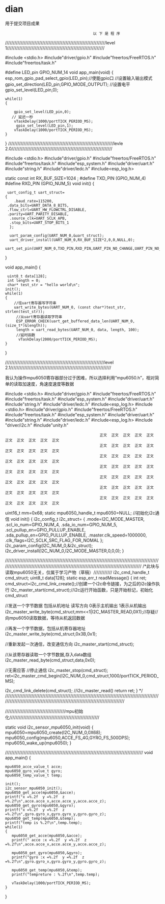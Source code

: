 # dian
用于提交项目成果

                                            以 下 是 程 序
 /////////////////////////////////////////////////////////////////level 1///////////////////////////////////////////////////////////////

 
#include <stdio.h>
#include"driver/gpio.h"
#include"freertos/FreeRTOS.h"
#include"freertos/task.h"

#define LED_pin GPIO_NUM_14
void app_main(void)
{
    esp_rom_gpio_pad_select_gpio(LED_pin);//使能gpio口
    //设置输入输出模式
    gpio_set_direction(LED_pin,GPIO_MODE_OUTPUT);
    //设置电平
    gpio_set_level(LED_pin,0);

    while(1)
    {
       
        gpio_set_level(LED_pin,0);
       // 延迟一秒
        vTaskDelay(1000/portTICK_PERIOD_MS);
         gpio_set_level(LED_pin,1);
        vTaskDelay(1000/portTICK_PERIOD_MS);
    }


}
////////////////////////////////////////////////////////////////////levle 2.0/////////////////////////////////////////////////////////////////


#include <stdio.h>
 #include"driver/gpio.h" 
 #include"freertos/FreeRTOS.h" 
 #include"freertos/task.h"
  #include"esp_system.h" 
  #include"driver/uart.h" 
  #include"string.h" 
  #include"driver/ledc.h"
   #include<esp_log.h>

static const int RX_BUF_SIZE=1024 ;
 #define TXD_PIN (GPIO_NUM_4)
 #define RXD_PIN (GPIO_NUM_5)
void init() 
{

     uart_config_t uart_struct= 
    { 
        .baud_rate=115200, 
     .data_bits=UART_DATA_8_BITS,
     .flow_ctrl=UART_HW_FLOWCTRL_DISABLE, 
     .parity=UART_PARITY_DISABLE,
      .source_clk=UART_SCLK_APB, 
      .stop_bits=UART_STOP_BITS_1 
      };

      uart_param_config(UART_NUM_0,&uart_struct); 
      uart_driver_install(UART_NUM_0,RX_BUF_SIZE*2,0,0,NULL,0); 
      uart_set_pin(UART_NUM_0,TXD_PIN,RXD_PIN,UART_PIN_NO_CHANGE,UART_PIN_NO_CHANGE);
  
}

void app_main()
{
     
     uint8_t data[128];
     int length = 0;
     char* test_str = "hello world\n";
    init();
    while(1)
    {
        //往uart寄存器写字符串
        uart_write_bytes(UART_NUM_0, (const char*)test_str, strlen(test_str));
         //从uart寄存器读取字符串
         ESP_ERROR_CHECK(uart_get_buffered_data_len(UART_NUM_0, (size_t*)&length));
         length = uart_read_bytes(UART_NUM_0, data, length, 100);
         //延时函数
          vTaskDelay(2000/portTICK_PERIOD_MS); 
    }
}

////////////////////////////////////////////////////////////////level 2.1/////////////////////////////////////////////////////////////////

我认为操作mpu6050寄存器部分过于困难，所以选择利用“mpu6050.h”，相对简单的读取加速度，角速度速度等数据

#include <stdio.h>
#include"driver/gpio.h"
#include"freertos/FreeRTOS.h"
#include"freertos/task.h"
#include"esp_system.h"
#include"driver/uart.h"
#include"string.h"
#include"driver/ledc.h"
#include<esp_log.h>
#include <stdio.h>
#include"driver/gpio.h"
#include"freertos/FreeRTOS.h"
#include"freertos/task.h"
#include"esp_system.h"
#include"driver/uart.h"
#include"string.h"
#include"driver/ledc.h"
#include<esp_log.h>
#include "driver/i2c.h"
#include"unity.h"



                                               正文  正文  正文  正文  正文  正文  正文  正文  正文  正文  
                                               正文  正文  正文  正文  正文  正文  正文  正文  正文  正文  
                                               正文  正文  正文  正文  正文  正文  正文  正文  正文  正文  
                                               正文  正文  正文  正文  正文  正文  正文  正文  正文  正文  
                                               正文  正文  正文  正文  正文  正文  正文  正文  正文  正文  
                                               正文  正文  正文  正文  正文  正文  正文  正文  正文  正文  
                                               正文  正文  正文  正文  正文  正文  正文  正文  正文  正文  

uint16_t mm=0x68;
static mpu6050_handle_t mpu6050=NULL;
//初始化i2c通信
void init()
{
  i2c_config_t i2c_struct=
  {
    .mode=I2C_MODE_MASTER,
    .scl_io_num=GPIO_NUM_4,
    .sda_io_num=GPIO_NUM_5,
    .scl_pullup_en=GPIO_PULLUP_ENABLE,
    .sda_pullup_en=GPIO_PULLUP_ENABLE,
    .master.clk_speed=1000000,
    .clk_flags=I2C_SCLK_SRC_FLAG_FOR_NOMAL
  };
    i2c_param_config(I2C_NUM_0,&i2c_struct);
   i2c_driver_install(I2C_NUM_0,I2C_MODE_MASTER,0,0,0);
} 

///////////////////////////////////////////////////////////////////////////////////////////////////////////////////////////////////////////////////////////////////////////////////////////
/*此块与读取mpu6050无关，仅属于学习产物（草稿）////////////
i2c_cmd_handle_t cmd_struct;
uint8_t data[128];
static esp_err_t readMessage()
{
  int ret;
  cmd_struct=i2c_cmd_link_create();//创建一个i2c命令链接，为之后的i2c操作执行
  i2c_master_start(cmd_struct);//i2c运行开始函数，只是开始标记，初始化cmd_struct

  //发送一个字节数据  包括从机地址 读写方向 0表示主机输出 1表示从机输出
  i2c_master_write_byte(cmd_struct,mm<<1|I2C_MASTER_READ,0X1);//存疑//向mpu6050读取数据，等待从机返回数据
  
  //再发一个字节数据，包括从机寄存器地址
  i2c_master_write_byte(cmd_struct,0x3B,0x1);

  //重新发起一次通信，改变通信方向
  i2c_master_start(cmd_struct);

  //从该寄存器读取一个字节数据,存入data数组
  i2c_master_read_byte(cmd_struct,data,0x0);

  //无需应答
  //停止通信
  i2c_master_stop(cmd_struct);
  ret=i2c_master_cmd_begin(I2C_NUM_0,cmd_struct,1000/portTICK_PERIOD_MS);

  i2c_cmd_link_delete(cmd_struct);
  //i2c_master_read()
  return ret;
}
*/
////////////////////////////////////////////////////////////////////////////////////////////////////////////////////////////////////////////////////////////////////////////////


///////////////////////////////////////mpu初始化//////////////////////////////////////////////////////////



static void i2c_sensor_mpu6050_init(void)
{
  mpu6050=mpu6050_create(I2C_NUM_0,0X68);
  mpu6050_config(mpu6050,ACCE_FS_4G,GYRO_FS_500DPS);
  mpu6050_wake_up(mpu6050);
}



/////////////////////////////////////////////////////////////////////////////////////////
void app_main()
{


    mpu6050_acce_value_t acce;
    mpu6050_gyro_value_t gyro;
    mpu6050_temp_value_t temp;
  
    init();
    i2c_sensor_mpu6050_init();
    mpu6050_get_acce(mpu6050,&acce);
    printf("x =%.2f  y =%.2f  z =%.2f\n",acce.acce_x,acce.acce_y,acce.acce_z);
    mpu6050_get_gyro(mpu6050,&gyro);
    printf("x =%.2f  y =%.2f  z =%.2f\n",gyro.gyro_x,gyro.gyro_y,gyro.gyro_z);
    mpu6050_get_temp(mpu6050,&temp);
    printf("temp is %.2f\n",temp.temp);
    while(1)
    {
       mpu6050_get_acce(mpu6050,&acce);
       printf(" acce :x =%.2f  y =%.2f  z =%.2f\n",acce.acce_x,acce.acce_y,acce.acce_z);
     
       mpu6050_get_gyro(mpu6050,&gyro);
       printf("gyro :x =%.2f  y =%.2f  z =%.2f\n",gyro.gyro_x,gyro.gyro_y,gyro.gyro_z);
      
       mpu6050_get_temp(mpu6050,&temp);
       printf("tempreture : %.2f\n",temp.temp);
       
       vTaskDelay(1000/portTICK_PERIOD_MS);
    }
  
}











